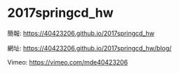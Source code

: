 # 2017springcd_hw

簡報: https://40423206.github.io/2017springcd_hw

網址: https://40423206.github.io/2017springcd_hw/blog/

Vimeo: https://vimeo.com/mde40423206
